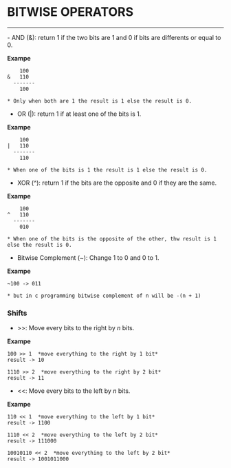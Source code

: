 # BITWISE OPERATORS
<hr/>
- AND (&): return 1 if the two bits are 1 and 0 if bits are differents or equal to 0.   

**Exampe**
~~~~   
	100  
&	110  
  -------   
	100

* Only when both are 1 the result is 1 else the result is 0. 
~~~~

- OR (|): return 1 if at least one of the bits is 1. 

**Exampe**
~~~~
	100  
|	110  
  -------   
	110

* When one of the bits is 1 the result is 1 else the result is 0.
~~~~

- XOR (^): return 1 if the bits are the opposite and 0 if they are the same. 

**Exampe**
~~~~
	100  
^	110  
  -------   
	010

* When one of the bits is the opposite of the other, thw result is 1 else the result is 0.
~~~~

- Bitwise Complement (~): Change 1 to 0 and 0 to 1.

 **Exampe**
~~~~
~100 -> 011  

* but in c programming bitwise complement of n will be -(n + 1)
~~~~

### Shifts

- \>\>:  Move every bits to the right by *n* bits.

**Exampe**
~~~~
100 >> 1  *move everything to the right by 1 bit*  
result -> 10

1110 >> 2  *move everything to the right by 2 bit*  
result -> 11
~~~~

- \<\<:  Move every bits to the left by *n* bits.

**Exampe**
~~~~
110 << 1  *move everything to the left by 1 bit*  
result -> 1100

1110 << 2  *move everything to the left by 2 bit*  
result -> 111000

10010110 << 2  *move everything to the left by 2 bit*  
result -> 1001011000
~~~~
